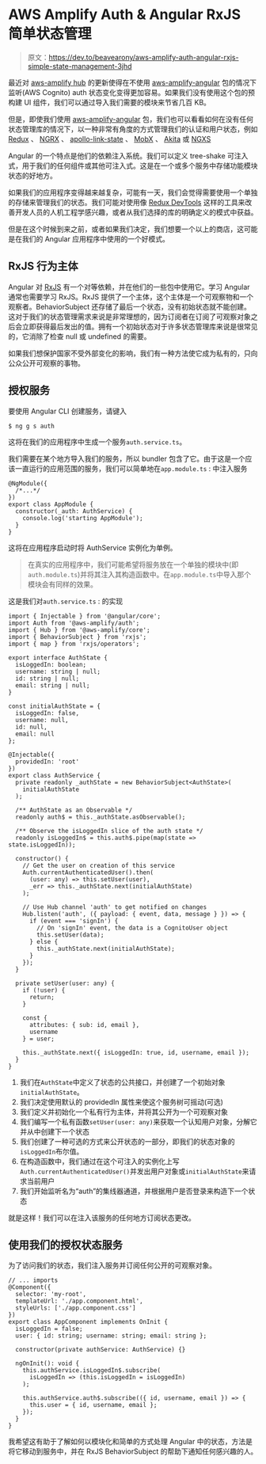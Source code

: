 # AWS Amplify Auth & Angular RxJS 简单状态管理

> 原文：<https://dev.to/beavearony/aws-amplify-auth-angular-rxjs-simple-state-management-3jhd>

最近对 [aws-amplify hub](https://aws-amplify.github.io/docs/js/hub#working-with-the-api) 的更新使得在不使用 [aws-amplify-angular](https://github.com/aws-amplify/amplify-js/tree/master/packages/aws-amplify-angular) 包的情况下监听(AWS Cognito) auth 状态变化变得更加容易。如果我们没有使用这个包的预构建 UI 组件，我们可以通过导入我们需要的模块来节省几百 KB。

但是，即使我们使用 [aws-amplify-angular](https://github.com/aws-amplify/amplify-js/tree/master/packages/aws-amplify-angular) 包，我们也可以看看如何在没有任何状态管理库的情况下，以一种非常有角度的方式管理我们的认证和用户状态，例如 [Redux](https://github.com/reduxjs/redux) 、 [NGRX](https://ngrx.io) 、 [apollo-link-state](https://www.apollographql.com/docs/link/links/state) 、 [MobX](https://github.com/mobxjs/mobx) 、 [Akita](https://github.com/datorama/akita) 或 [NGXS](https://ngxs.gitbook.io/ngxs)

Angular 的一个特点是他们的依赖注入系统。我们可以定义 tree-shake 可注入式，用于我们的任何组件或其他可注入式。这是在一个或多个服务中存储功能模块状态的好地方。

如果我们的应用程序变得越来越复杂，可能有一天，我们会觉得需要使用一个单独的存储来管理我们的状态。我们可能对使用像 [Redux DevTools](https://github.com/reduxjs/redux-devtools) 这样的工具来改善开发人员的人机工程学感兴趣，或者从我们选择的库的明确定义的模式中获益。

但是在这个时候到来之前，或者如果我们决定，我们想要一个以上的商店，这可能是在我们的 Angular 应用程序中使用的一个好模式。

## RxJS 行为主体

Angular 对 [RxJS](https://angular.io/guide/rx-library) 有一个对等依赖，并在他们的一些包中使用它。学习 Angular 通常也需要学习 RxJS。RxJS 提供了一个主体，这个主体是一个可观察物和一个观察者。BehaviorSubject 还存储了最后一个状态，没有初始状态就不能创建。这对于我们的状态管理需求来说是非常理想的，因为订阅者在订阅了可观察对象之后会立即获得最后发出的值。拥有一个初始状态对于许多状态管理库来说是很常见的，它消除了检查 null 或 undefined 的需要。

如果我们想保护国家不受外部变化的影响，我们有一种方法使它成为私有的，只向公众公开可观察的事物。

## 授权服务

要使用 Angular CLI 创建服务，请键入

```
$ ng g s auth 
```

这将在我们的应用程序中生成一个服务`auth.service.ts`。

我们需要在某个地方导入我们的服务，所以 bundler 包含了它。由于这是一个应该一直运行的应用范围的服务，我们可以简单地在`app.module.ts` :
中注入服务

```
@NgModule({
  /*...*/
})
export class AppModule {
  constructor(_auth: AuthService) {
    console.log('starting AppModule');
  }
} 
```

这将在应用程序启动时将 AuthService 实例化为单例。

> 在真实的应用程序中，我们可能希望将服务放在一个单独的模块中(即`auth.module.ts`)并将其注入其构造函数中。在`app.module.ts`中导入那个模块会有同样的效果。

这是我们对`auth.service.ts` :
的实现

```
import { Injectable } from '@angular/core';
import Auth from '@aws-amplify/auth';
import { Hub } from '@aws-amplify/core';
import { BehaviorSubject } from 'rxjs';
import { map } from 'rxjs/operators';

export interface AuthState {
  isLoggedIn: boolean;
  username: string | null;
  id: string | null;
  email: string | null;
}

const initialAuthState = {
  isLoggedIn: false,
  username: null,
  id: null,
  email: null
};

@Injectable({
  providedIn: 'root'
})
export class AuthService {
  private readonly _authState = new BehaviorSubject<AuthState>(
    initialAuthState
  );

  /** AuthState as an Observable */
  readonly auth$ = this._authState.asObservable();

  /** Observe the isLoggedIn slice of the auth state */
  readonly isLoggedIn$ = this.auth$.pipe(map(state => state.isLoggedIn));

  constructor() {
    // Get the user on creation of this service
    Auth.currentAuthenticatedUser().then(
      (user: any) => this.setUser(user),
      _err => this._authState.next(initialAuthState)
    );

    // Use Hub channel 'auth' to get notified on changes
    Hub.listen('auth', ({ payload: { event, data, message } }) => {
      if (event === 'signIn') {
        // On 'signIn' event, the data is a CognitoUser object
        this.setUser(data);
      } else {
        this._authState.next(initialAuthState);
      }
    });
  }

  private setUser(user: any) {
    if (!user) {
      return;
    }

    const {
      attributes: { sub: id, email },
      username
    } = user;

    this._authState.next({ isLoggedIn: true, id, username, email });
  }
} 
```

1.  我们在`AuthState`中定义了状态的公共接口，并创建了一个初始对象`initialAuthState`。
2.  我们决定使用默认的 providedIn 属性来使这个服务树可摇动(可选)
3.  我们定义并初始化一个私有行为主体，并将其公开为一个可观察对象
4.  我们编写一个私有函数`setUser(user: any)`来获取一个认知用户对象，分解它并从中创建下一个状态
5.  我们创建了一种可选的方式来公开状态的一部分，即我们的状态对象的`isLoggedIn`布尔值。
6.  在构造函数中，我们通过在这个可注入的实例化上写`Auth.currentAuthenticatedUser()`并发出用户对象或`initialAuthState`来请求当前用户
7.  我们开始监听名为“auth”的集线器通道，并根据用户是否登录来构造下一个状态

就是这样！我们可以在注入该服务的任何地方订阅状态更改。

## 使用我们的授权状态服务

为了访问我们的状态，我们注入服务并订阅任何公开的可观察对象。

```
// ... imports
@Component({
  selector: 'my-root',
  templateUrl: './app.component.html',
  styleUrls: ['./app.component.css']
})
export class AppComponent implements OnInit {
  isLoggedIn = false;
  user: { id: string; username: string; email: string };

  constructor(private authService: AuthService) {}

  ngOnInit(): void {
    this.authService.isLoggedIn$.subscribe(
      isLoggedIn => (this.isLoggedIn = isLoggedIn)
    );

    this.authService.auth$.subscribe(({ id, username, email }) => {
      this.user = { id, username, email };
    });
  }
} 
```

我希望这有助于了解如何以模块化和简单的方式处理 Angular 中的状态，方法是将它移动到服务中，并在 RxJS BehaviorSubject 的帮助下通知任何感兴趣的人。